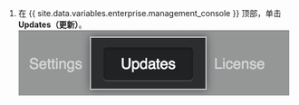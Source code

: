 1. 在 {{ site.data.variables.enterprise.management_console }} 顶部，单击 **Updates（更新）**。 ![更新菜单项](/assets/images/enterprise/management-console/updates_tab.png)
